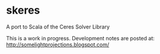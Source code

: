 # skeres
A port to Scala of the Ceres Solver Library

This is a work in progress. Development notes are posted at: http://somelightprojections.blogspot.com/
